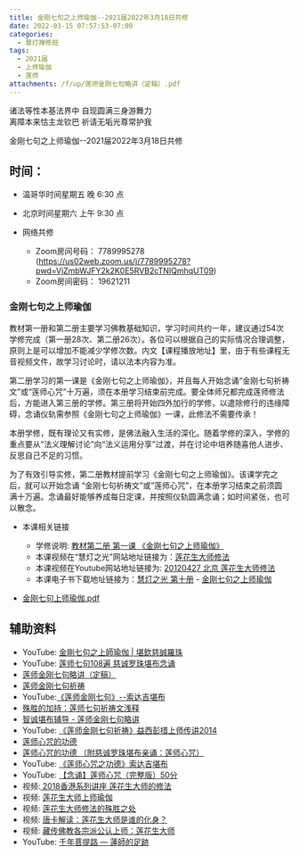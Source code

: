 ```yaml
---
title: 金刚七句之上师瑜伽--2021届2022年3月18日共修
date: 2022-03-15 07:57:53-07:00
categories:
  - 慧灯禅修班
tags:
  - 2021届
  - 上师瑜伽
  - 莲师
attachments: /f/up/莲师金刚七句略讲（定稿）.pdf
---
```

诸法等性本基法界中 自现圆满三身游舞力\
离障本来怙主龙钦巴 祈请无垢光尊常护我  

金刚七句之上师瑜伽--2021届2022年3月18日共修

## 时间：

* 温哥华时间星期五 晚 6:30 点
* 北京时间星期六 上午 9:30 点
* 网络共修

  * Zoom房间号码： 7789995278 (<https://us02web.zoom.us/j/7789995278?pwd=VjZmbWJFY2k2K0E5RVB2cTNIQmhqUT09>)
  * Zoom房间密码： 19621211

### 金刚七句之上师瑜伽

教材第一册和第二册主要学习佛教基础知识，学习时间共约一年，建议通过54次学修完成（第一册28次、第二册26次）。各位可以根据自己的实际情况合理调整，原则上是可以增加不能减少学修次数。内文【课程播放地址】里，由于有些课程无音视频文件，故学习讨论时，请以法本内容为准。

第二册学习的第一课是《金刚七句之上师瑜伽》，并且每人开始念诵“金刚七句祈祷文”或“莲师心咒”十万遍，须在本册学习结束前完成。要全体师兄都完成莲师修法后，方能进入第三册的学修。第三册将开始四外加行的学修，以遣除修行的违缘障碍，念诵仪轨需参照《金刚七句之上师瑜伽》一课，此修法不需要传承！

本册学修，既有理论又有实修，是佛法融入生活的深化。随着学修的深入，学修的重点要从“法义理解讨论”向“法义运用分享”过渡，并在讨论中培养随喜他人进步、反思自己不足的习惯。

为了有效引导实修，第二册教材提前学习《金刚七句之上师瑜伽》。该课学完之后，就可以开始念诵 “金刚七句祈祷文”或“莲师心咒”，在本册学习结束之前须圆满十万遍。念诵最好能够养成每日定课，并按照仪轨圆满念诵；如时间紧张，也可以散念。

* 本课相关链接

  * 学修说明: [教材第二册 第一课 《金刚七句之上师瑜伽》](https://mp.weixin.qq.com/s?__biz=MzI2NTQ1NDcxNg==&mid=100001938&idx=1&sn=8811e749ac50591a68c1ad5479fd24b1&scene=19#wechat_redirect)
  * 本课视频在“慧灯之光”网站地址链接为：[莲花生大师修法](https://fohuifayu.com/index.php/huideng-jiangtang/chanxiuke/zen-02/8254-l12031?title=)
  * 本课视频在Youtube网站地址链接为: [20120427 北京 莲花生大师修法](https://www.youtube.com/watch?v=ft_tL3qXgPc&list=PL7aUyQTIJqAjD33MPzguoKwShqtttVmg9&index=4)
  * 本课电子书下载地址链接为：[慧灯之光 第十册](https://huidengchanxiu.net/refs/hdzg/10#%E9%87%91%E5%88%9A%E4%B8%83%E5%8F%A5%E4%B9%8B%E4%B8%8A%E5%B8%88%E7%91%9C%E4%BC%BD) - [金刚七句之上师瑜伽](https://huidengchanxiu.net/refs/hdzg/10#%E9%87%91%E5%88%9A%E4%B8%83%E5%8F%A5%E4%B9%8B%E4%B8%8A%E5%B8%88%E7%91%9C%E4%BC%BD)
* [金刚七句上师瑜伽.pdf](http://huidengchanxiu.net/hdv/f/up/%E9%87%91%E5%88%9A%E4%B8%83%E5%8F%A5%E4%B8%8A%E5%B8%88%E7%91%9C%E4%BC%BD.pdf)

## 辅助资料

* [](/f/up/莲师金刚七句略讲（定稿）.pdf)YouTube: [](https://www.youtube.com/watch?v=0NzCYg27xAs)[金剛七句之上師瑜伽 | 堪欽慈誠羅珠](https://www.youtube.com/watch?v=0NzCYg27xAs)
* YouTube: [莲师七句108遍 慈诚罗珠堪布念诵](https://www.youtube.com/watch?v=OnHATp9KdW0)
* [莲师金刚七句略讲（定稿）](/f/up/莲师金刚七句略讲（定稿）.pdf)
* [莲师金刚七句祈祷](https://www.zhihuihai.net/%E5%AD%A6%E4%BD%9B%E4%B9%8B%E5%AE%B6/%E5%88%9D%E7%BA%A7%E8%AF%BE%E7%A8%8B/%E5%8A%A0%E8%A1%8C/%E8%8E%B2%E5%B8%88%E9%87%91%E5%88%9A%E4%B8%83%E5%8F%A5%E7%A5%88%E7%A5%B7%E6%96%87%E9%87%8A)
* YouTube:[《莲师金刚七句》--索达吉堪布](https://www.youtube.com/playlist?list=PLHUvfASP8Aiw-A6b6hb-vmA73MFOMx9Or)
* [殊胜的加持：莲师七句祈祷文浅释](https://www.zhihuihai.net/%E8%8E%B2%E5%B8%88%E4%BF%AE%E6%B3%95/%E8%8E%B2%E5%B8%88%E4%B8%83%E5%8F%A5%E7%A5%88%E7%A5%B7%E6%96%87%E6%B5%85%E9%87%8A%E5%BC%80%E7%A4%BA)
* [智诚堪布辅导 - 莲师金刚七句略讲](https://drive.google.com/drive/folders/1AKuBzKO9_NNgztIYVn9vNLz-mtVuLwH1?usp=drive_link)
* YouTube: [《莲师金刚七句祈祷》益西彭措上师传讲2014](https://www.youtube.com/playlist?list=PLhWZG2Q06MnzXA-qySzTgB83FEH5jMiuV)
* [莲师心咒的功德](https://drive.google.com/drive/folders/1vZtTr7FznY24DptSN6NHkcx4p3cQYCEN)
* [莲师心咒的功德 （附慈诚罗珠堪布亲诵：莲师心咒）](https://mp.weixin.qq.com/s?__biz=MzI2NTQ1NDcxNg==&mid=2247491897&idx=1&sn=5587cca45204f2ccb7300651003c6caa&chksm=ea9fb42adde83d3cb5789532421699d9360230d4e91e75810c4deca77020828a52ebaf9185a2&scene=132&exptype=timeline_recommend_article_extendread_samebiz#wechat_redirect)
* YouTube: [《莲师心咒之功德》索达吉堪布](https://www.youtube.com/playlist?list=PLpQ93rK3nqoCQtobyNAJMwaBpKqeonrcz)
* YouTube: [【念诵】莲师心咒（完整版）50分](https://www.youtube.com/watch?v=hjTI1gOLVJA)
* 视频:[ 2018香港系列讲座 莲花生大师的修法](https://fohuifayu.com/index.php/huideng-jiangtang/huanqiu-xilie/xianggang-diqu/3596-l18105?title=)
* 视频: [莲花生大师上师瑜伽](https://fohuifayu.com/index.php/huideng-jiangtang/fofa-jianxiu/shangshi-yujia/807-l13022?title=)
* 视频: [莲花生大师修法的殊胜之处](https://fohuifayu.com/index.php/shipin-jingcui/jingcai-shipin/7955-y12031-y07?title=)
* 视频: [唐卡解读：莲花生大师是谁的化身？](https://fohuifayu.com/index.php/shipin-jingcui/jingcai-shipin/7954-y12031-y06?title=)
* 视频: [藏传佛教各宗派公认上师：莲花生大师](https://fohuifayu.com/index.php/shipin-jingcui/jingcai-shipin/7950-y12031-y02?title=)
* YouTube: [千年菩提路 — 蓮師的足跡](https://www.youtube.com/watch?v=43UH-mHHz-0)